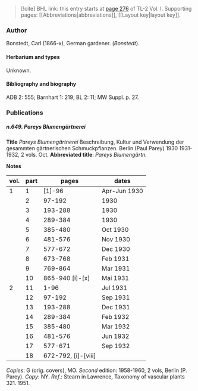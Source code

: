 > [!cite] BHL link: this entry starts at [page 276](https://www.biodiversitylibrary.org/item/103414#page/324/mode/1up) of TL-2 Vol. I.
> Supporting pages: [[Abbreviations|abbreviations]], [[Layout key|layout key]].

### Author

Bonstedt, Carl (1866-x), German gardener. (*Bonstedt*).

#### Herbarium and types

Unknown.

#### Bibliography and biography

ADB 2: 555; Barnhart 1: 219; BL 2: 11; MW Suppl. p. 27.

### Publications

##### n.649. Pareys Blumengärtnerei

**Title**
*Pareys Blumengärtnerei* Beschreibung, Kultur und Verwendung der gesammten gärtnerischen Schmuckpflanzen. Berlin (Paul Parey) 1930 1931-1932, 2 vols. Oct.
**Abbreviated title**: *Pareys Blumengärtn.*

**Notes**

|vol.	|part	|pages	|dates	|
|---	|---	|---	|---	|
|1	|1	|\[1\]-96	|Apr-Jun 1930	|
|	|2	|97-192	|1930	|
|	|3	|193-288	|1930	|
|	|4	|289-384	|1930	|
|	|5	|385-480	|Oct 1930	|
|	|6	|481-576	|Nov 1930	|
|	|7	|577-672	|Dec 1930	|
|	|8	|673-768	|Feb 1931	|
|	|9	|769-864	|Mar 1931	|
|	|10	|865-940 \[i\]-\[x\]	|Mai 1931|
|2	|11	|1-96	|Jul 1931|
|	|12	|97-192	|Sep 1931|
|	|13	|193-288	|Dec 1931|
|	|14	|289-384	|Feb 1932|
|	|15	|385-480	|Mar 1932|
|	|16	|481-576	|Jun 1932|
|	|17	|577-671	|Sep 1932|
|	|18	|672-792, \[i\]-\[viii\]|	|Nov 1932|

*Copies*: G (orig. covers), MO.
*Second* edition: 1958-1960, 2 vols, Berlin (P. Parey). *Copy*: NY.
*Ref*.: Stearn in Lawrence, Taxonomy of vascular plants 321. 1951.

